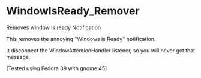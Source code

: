 # WindowIsReady_Remover
Removes window is ready Notification

This removes the annoying "Windows is Ready" notification.

It disconnect the WindowAttentionHandler listener, so you will never get that message.

(Tested using Fedora 39 with gnome 45)

